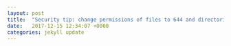 ```yaml
---
layout: post
title:  "Security tip: change permissions of files to 644 and directories to 755"
date:   2017-12-15 12:34:07 +0000
categories: jekyll update
---
```

